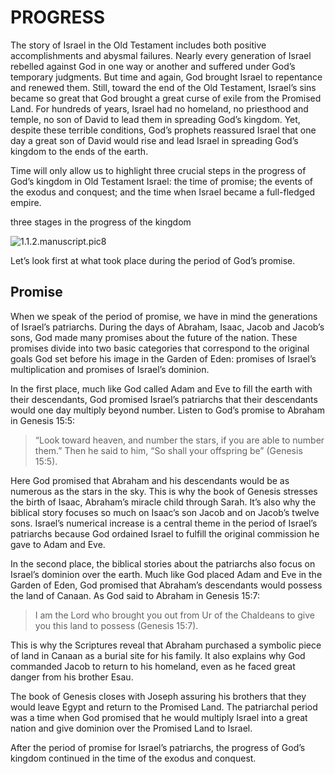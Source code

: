 # PROGRESS

The story of Israel in the Old Testament includes both positive accomplishments and abysmal failures. Nearly every generation of Israel rebelled against God in one way or another and suffered under God’s temporary judgments. But time and again, God brought Israel to repentance and renewed them. Still, toward the end of the Old Testament, Israel’s sins became so great that God brought a great curse of exile from the Promised Land. For hundreds of years, Israel had no homeland, no priesthood and temple, no son of David to lead them in spreading God’s kingdom. Yet, despite these terrible conditions, God’s prophets reassured Israel that one day a great son of David would rise and lead Israel in spreading God’s kingdom to the ends of the earth.

Time will only allow us to highlight three crucial steps in the progress of God’s kingdom in Old Testament Israel: the time of promise; the events of the exodus and conquest; and the time when Israel became a full-fledged empire.

three stages in the progress of the kingdom

![1.1.2.manuscript.pic8](https://www.dropbox.com/s/v8siuojdfxxlns4/1.1.2.manuscript.pic8.png?dl=1)

Let’s look first at what took place during the period of God’s promise.

## Promise

When we speak of the period of promise, we have in mind the generations of Israel’s patriarchs. During the days of Abraham, Isaac, Jacob and Jacob’s sons, God made many promises about the future of the nation. These promises divide into two basic categories that correspond to the original goals God set before his image in the Garden of Eden: promises of Israel’s multiplication and promises of Israel’s dominion.

In the first place, much like God called Adam and Eve to fill the earth with their descendants, God promised Israel’s patriarchs that their descendants would one day multiply beyond number. Listen to God’s promise to Abraham in Genesis 15:5:

> “Look toward heaven, and number the stars, if you are able to number them.” Then he said to him, “So shall your offspring be” (Genesis 15:5).

Here God promised that Abraham and his descendants would be as numerous as the stars in the sky. This is why the book of Genesis stresses the birth of Isaac, Abraham’s miracle child through Sarah. It’s also why the biblical story focuses so much on Isaac’s son Jacob and on Jacob’s twelve sons. Israel’s numerical increase is a central theme in the period of Israel’s patriarchs because God ordained Israel to fulfill the original commission he gave to Adam and Eve.

In the second place, the biblical stories about the patriarchs also focus on Israel’s dominion over the earth. Much like God placed Adam and Eve in the Garden of Eden, God promised that Abraham’s descendants would possess the land of Canaan. As God said to Abraham in Genesis 15:7:

> I am the Lord who brought you out from Ur of the Chaldeans to give you this land to possess (Genesis 15:7).

This is why the Scriptures reveal that Abraham purchased a symbolic piece of land in Canaan as a burial site for his family. It also explains why God commanded Jacob to return to his homeland, even as he faced great danger from his brother Esau.

The book of Genesis closes with Joseph assuring his brothers that they would leave Egypt and return to the Promised Land. The patriarchal period was a time when God promised that he would multiply Israel into a great nation and give dominion over the Promised Land to Israel.

After the period of promise for Israel’s patriarchs, the progress of God’s kingdom continued in the time of the exodus and conquest.
